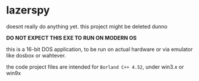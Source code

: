 # lazerspy

doesnt really do anything yet.  this project might be deleted dunno

**DO NOT EXPECT THIS EXE TO RUN ON MODERN OS**

this is a 16-bit DOS application, to be run on actual hardware or via emulator like dosbox or wahtever.


the code project files are intended for `Borland C++ 4.52`,   under win3.x  or win9x
